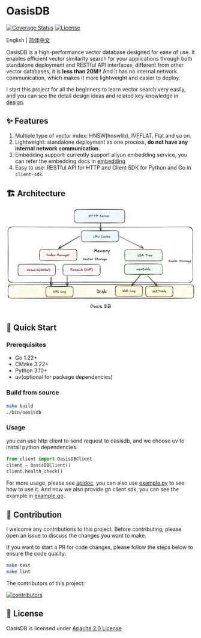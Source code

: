 # OasisDB

[![Coverage Status](https://coveralls.io/repos/github/lizzy-0323/oasisdb/badge.svg?branch=main)](https://coveralls.io/github/lizzy-0323/oasisdb?branch=main)
[![License](https://img.shields.io/badge/License-Apache%202.0-blue.svg)](https://opensource.org/licenses/Apache-2.0)
<!-- ![logo](./docs/images/logo.png) -->

<!-- [![Build](https://github.com/lizzy-0323/oasisdb/actions/workflows/push_pr.yml/badge.svg)](https://github.com/lizzy-0323/oasisdb/actions/workflows/push_pr.yml) -->

English | [简体中文](readme-CN.md)

OasisDB is a high-performance vector database designed for ease of use. It enables efficient vector similarity search for your applications through both standalone deployment and RESTful API interfaces, different from other vector databases, it is **less than 20M**!! And it has no internal network communication, which makes it more lightweight and easier to deploy.

I start this project for all the beginners to learn vector search very easily, and you can see the detail design ideas and related key knowledge in [design](docs/design.md).

## ✨ Features

1. Multiple type of vector index: HNSW(hnswlib), IVFFLAT, Flat and so on.
2. Lightweight: standalone deployment as one process, **do not have any internal network communication**.
3. Embedding support: currently support aliyun embedding service, you can refer the embedding docs in [embedding](docs/embedding.md)
4. Easy to use: RESTful API for HTTP and Client SDK for Python and Go in `client-sdk`.

## 🏗️ Architecture

![Architecture](./docs/images/architecture.png)

## 🚀 Quick Start

### Prerequisites

- Go 1.22+
- CMake 3.22+
- Python 3.10+
- uv(optional for package dependencies)

### Build from source

```bash
make build
./bin/oasisdb
```

### Usage

you can use http client to send request to oasisdb, and we choose uv to install python dependencies.

```python
from client import OasisDBClient
client = OasisDBClient()
client.health_check()
```

For more usage, please see [apidoc](docs/api.md),
you can also use [example.py](client-sdk/python/example.py) to see how to use it. And now we also provide go client sdk, you can see the example in [example.go](client-sdk/go/example.go).

## 🤝 Contribution

I welcome any contributions to this project. Before contributing, please open an issue to discuss the changes you want to make.

If you want to start a PR for code changes, please follow the steps below to ensure the code quality:

```bash
make test
make lint
```

The contributors of this project:

[![contributors](https://contrib.rocks/image?repo=lizzy-0323/oasisdb)](https://github.com/lizzy-0323/oasisdb/graphs/contributors)

## 📝 License

OasisDB is licensed under [Apache 2.0 License](LICENSE)
